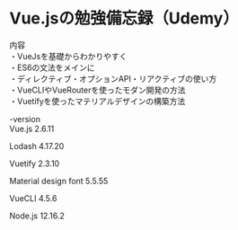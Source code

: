 # Vue.jsの勉強備忘録（Udemy）
内容<br>
・VueJsを基礎からわかりやすく<br>
・ES6の文法をメインに<br>
・ディレクティブ・オプションAPI・リアクティブの使い方<br>
・VueCLIやVueRouterを使ったモダン開発の方法<br>
・Vuetifyを使ったマテリアルデザインの構築方法<br>

-version<br>
Vue.js 2.6.11

Lodash 4.17.20

Vuetify 2.3.10

Material design font 5.5.55

VueCLI 4.5.6

Node.js 12.16.2


